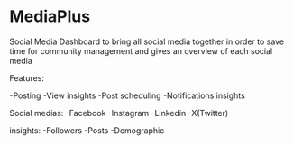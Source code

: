 # MediaPlus
Social Media Dashboard to bring all social media together in order to save time for community management and gives an overview of each social media

Features: 

-Posting
-View insights
-Post scheduling
-Notifications insights 

Social medias:
-Facebook 
-Instagram 
-Linkedin
-X(Twitter)

insights:
-Followers
-Posts
-Demographic
